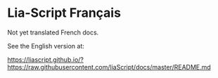 <!--

author:   Andre Dietrich
email:    andre.dietrich@ovgu.de
version:  1.0.0
language: en_US
narrator: Deutsch Female

comment:  French dummy version.


translation: Deutsch  translation/German.md
translation: English  https://liascript.github.io/?https://raw.githubusercontent.com/liaScript/docs/master/README.md
translation: Français translation/French.md
translation: Русский  translation/Russian.md

-->

# Lia-Script **Français**


Not yet translated French docs.

See the English version at:

https://liascript.github.io/?https://raw.githubusercontent.com/liaScript/docs/master/README.md
